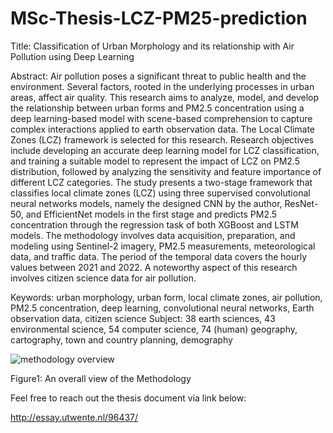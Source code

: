 # MSc-Thesis-LCZ-PM25-prediction
Title: Classification of Urban Morphology and its relationship with Air Pollution using Deep Learning


Abstract:	Air pollution poses a significant threat to public health and the environment. Several factors, rooted in the underlying processes in urban areas, affect air quality. This research aims to analyze, model, and develop the relationship between urban forms and PM2.5 concentration using a deep learning-based model with scene-based comprehension to capture complex interactions applied to earth observation data. The Local Climate Zones (LCZ) framework is selected for this research. Research objectives include developing an accurate deep learning model for LCZ classification, and training a suitable model to represent the impact of LCZ on PM2.5 distribution, followed by analyzing the sensitivity and feature importance of different LCZ categories. The study presents a two-stage framework that classifies local climate zones (LCZ) using three supervised convolutional neural networks models, namely the designed CNN by the author, ResNet-50, and EfficientNet models in the first stage and predicts PM2.5 concentration through the regression task of both XGBoost and LSTM models. The methodology involves data acquisition, preparation, and modeling using Sentinel-2 imagery, PM2.5 measurements, meteorological data, and traffic data. The period of the temporal data covers the hourly values between 2021 and 2022. A noteworthy aspect of this research involves citizen science data for air pollution.

Keywords: urban morphology, urban form, local climate zones, air pollution, PM2.5 concentration, deep learning, convolutional neural networks, Earth observation data, citizen science
Subject:	38 earth sciences, 43 environmental science, 54 computer science, 74 (human) geography, cartography, town and country planning, demography

![methodology overview](https://github.com/Morteza-Amouei/MSc-Thesis/assets/113603764/2a87a8d9-6f51-4778-a2c1-ad0d49f54b41)

Figure1: An overall view of the Methodology

Feel free to reach out the thesis document via link below:

http://essay.utwente.nl/96437/


